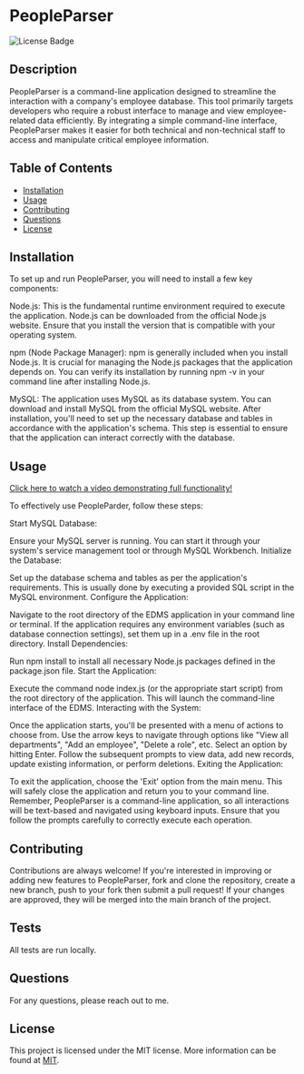 # PeopleParser

![License Badge](https://img.shields.io/badge/license-MIT-blue.svg)

## Description

PeopleParser is a command-line application designed to streamline the interaction with a company's employee database. This tool primarily targets developers who require a robust interface to manage and view employee-related data efficiently. By integrating a simple command-line interface, PeopleParser makes it easier for both technical and non-technical staff to access and manipulate critical employee information.

## Table of Contents

- [Installation](#installation)
- [Usage](#usage)
- [Contributing](#contributing)
- [Questions](#questions)
- [License](#license)

## Installation

To set up and run PeopleParser, you will need to install a few key components:

Node.js: This is the fundamental runtime environment required to execute the application. Node.js can be downloaded from the official Node.js website. Ensure that you install the version that is compatible with your operating system.

npm (Node Package Manager): npm is generally included when you install Node.js. It is crucial for managing the Node.js packages that the application depends on. You can verify its installation by running npm -v in your command line after installing Node.js.

MySQL: The application uses MySQL as its database system. You can download and install MySQL from the official MySQL website. After installation, you'll need to set up the necessary database and tables in accordance with the application's schema. This step is essential to ensure that the application can interact correctly with the database.

## Usage

[Click here to watch a video demonstrating full functionality!](https://drive.google.com/file/d/1Cgqv6xMXRUDVyfu-hofUtAsLyUKG27Ni/view)

To effectively use PeopleParder, follow these steps:

Start MySQL Database:

Ensure your MySQL server is running. You can start it through your system's service management tool or through MySQL Workbench.
Initialize the Database:

Set up the database schema and tables as per the application's requirements. This is usually done by executing a provided SQL script in the MySQL environment.
Configure the Application:

Navigate to the root directory of the EDMS application in your command line or terminal.
If the application requires any environment variables (such as database connection settings), set them up in a .env file in the root directory.
Install Dependencies:

Run npm install to install all necessary Node.js packages defined in the package.json file.
Start the Application:

Execute the command node index.js (or the appropriate start script) from the root directory of the application.
This will launch the command-line interface of the EDMS.
Interacting with the System:

Once the application starts, you'll be presented with a menu of actions to choose from.
Use the arrow keys to navigate through options like "View all departments", "Add an employee", "Delete a role", etc.
Select an option by hitting Enter. Follow the subsequent prompts to view data, add new records, update existing information, or perform deletions.
Exiting the Application:

To exit the application, choose the 'Exit' option from the main menu. This will safely close the application and return you to your command line.
Remember, PeopleParser is a command-line application, so all interactions will be text-based and navigated using keyboard inputs. Ensure that you follow the prompts carefully to correctly execute each operation.

## Contributing

Contributions are always welcome! If you're interested in improving or adding new features to PeopleParser, fork and clone the repository, create a new branch, push to your fork then submit a pull request! If your changes are approved, they will be merged into the main branch of the project.

## Tests

All tests are run locally.

## Questions

For any questions, please reach out to me.

## License

This project is licensed under the MIT license. More information can be found at [MIT](https://opensource.org/licenses/MIT).

